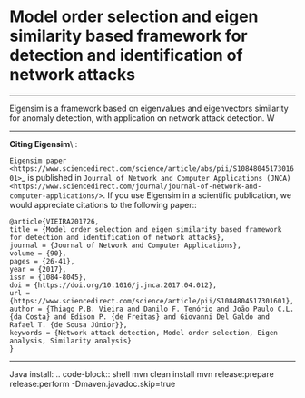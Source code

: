 Model order selection and eigen similarity based framework for detection and identification of network attacks
==============================================================================================================
-----

Eigensim is a framework based on eigenvalues and eigenvectors similarity for anomaly detection, with application on network attack detection. W

-----
**Citing Eigensim**\ :

`Eigensim paper <https://www.sciencedirect.com/science/article/abs/pii/S1084804517301601>`_ is published in
`Journal of Network and Computer Applications (JNCA) <https://www.sciencedirect.com/journal/journal-of-network-and-computer-applications/>`.
If you use Eigensim in a scientific publication, we would appreciate citations to the following paper::

	@article{VIEIRA201726,
	title = {Model order selection and eigen similarity based framework for detection and identification of network attacks},
	journal = {Journal of Network and Computer Applications},
	volume = {90},
	pages = {26-41},
	year = {2017},
	issn = {1084-8045},
	doi = {https://doi.org/10.1016/j.jnca.2017.04.012},
	url = {https://www.sciencedirect.com/science/article/pii/S1084804517301601},
	author = {Thiago P.B. Vieira and Danilo F. Tenório and João Paulo C.L. {da Costa} and Edison P. {de Freitas} and Giovanni Del Galdo and Rafael T. {de Sousa Júnior}},
	keywords = {Network attack detection, Model order selection, Eigen analysis, Similarity analysis}
	}

-----
Java install:
.. code-block:: shell
	mvn clean install
	mvn release:prepare release:perform -Dmaven.javadoc.skip=true
